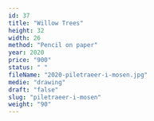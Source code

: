 ```yaml
---
id: 37
title: "Willow Trees"
height: 32
width: 26
method: "Pencil on paper"
year: 2020
price: "900"
status: " "
fileName: "2020-piletraeer-i-mosen.jpg"
medie: "drawing"
draft: "false"
slug: "piletraeer-i-mosen"
weight: "90"
---
```

